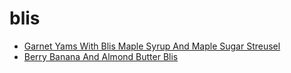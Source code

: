 # blis

 * [Garnet Yams With Blis Maple Syrup And Maple Sugar Streusel](../../index/g/garnet-yams-with-blis-maple-syrup-and-maple-sugar-streusel-350428.json)
 * [Berry Banana And Almond Butter Blis](../../index/b/berry-banana-and-almond-butter-blis.json)
